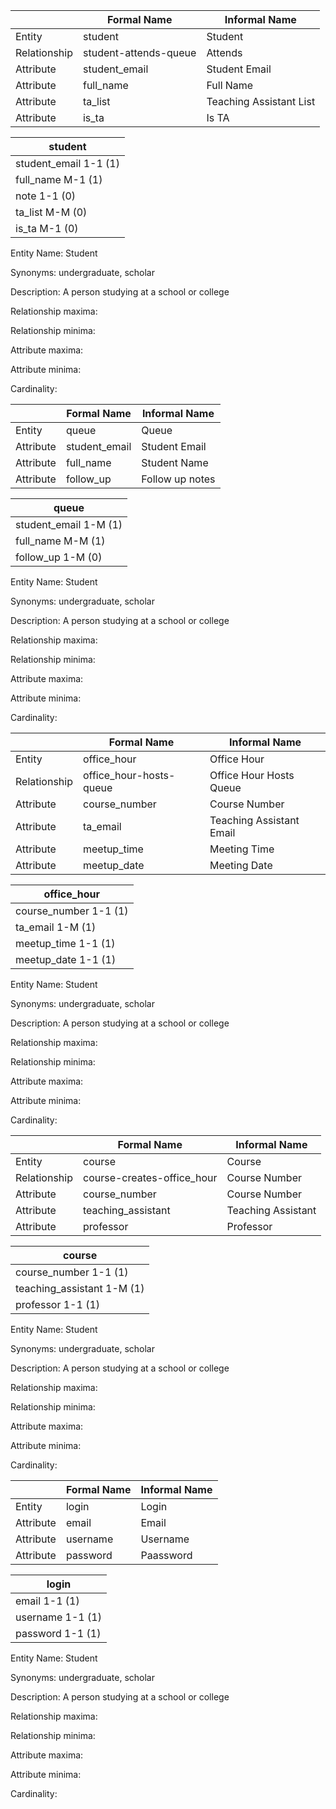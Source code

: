 |             | Formal Name | Informal Name |
| ----------- | ----------- | ------------- |
| Entity       | student       | Student         |
| Relationship     | student-attends-queue        | Attends          |
| Attribute       | student_email        | Student Email          |
| Attribute      | full_name        |    Full Name       |
| Attribute | ta_list       | Teaching Assistant List         |
| Attribute | is_ta       | Is TA        |

| student |
| ----------- |
| student_email 1-1 (1)  |
| full_name     M-1 (1) |
| note     1-1 (0)  |
| ta_list     M-M (0) |
| is_ta     M-1 (0) |


Entity Name: Student

Synonyms: undergraduate, scholar

Description: A person studying at a school or college

Relationship maxima: 

Relationship minima:

Attribute maxima:

Attribute minima:

Cardinality:


|             | Formal Name | Informal Name |
| ----------- | ----------- | ------------- |
| Entity       | queue       | Queue         |
| Attribute       | student_email        | Student Email          |
| Attribute      | full_name        | Student Name          |
| Attribute | follow_up       | Follow up notes         |


| queue |
| ----------- |
| student_email 1-M (1)  |
| full_name     M-M (1) |
| follow_up     1-M (0)  |

Entity Name: Student

Synonyms: undergraduate, scholar

Description: A person studying at a school or college

Relationship maxima: 

Relationship minima:

Attribute maxima:

Attribute minima:

Cardinality:


|             | Formal Name | Informal Name |
| ----------- | ----------- | ------------- |
| Entity   | office_hour     | Office Hour |
| Relationship   | office_hour-hosts-queue  | Office Hour Hosts Queue          |
| Attribute |  course_number |  Course Number   |
| Attribute |  ta_email      |  Teaching Assistant Email   |
| Attribute |  meetup_time   |  Meeting Time  |
| Attribute |  meetup_date   |  Meeting Date   |

| office_hour |
| ----------- |
| course_number 1-1 (1)  |
| ta_email     1-M (1) |
| meetup_time     1-1 (1)  |
| meetup_date     1-1 (1)  |

Entity Name: Student

Synonyms: undergraduate, scholar

Description: A person studying at a school or college

Relationship maxima: 

Relationship minima:

Attribute maxima:

Attribute minima:

Cardinality:

|             | Formal Name | Informal Name |
| ----------- | ----------- | ------------- |
| Entity       | course         | Course        |
| Relationship | course-creates-office_hour | Course Number |
| Attribute    | course_number        | Course Number       |
| Attribute    | teaching_assistant   | Teaching Assistant  |
| Attribute    | professor       | Professor         |

| course |
| ----------- |
| course_number 1-1 (1)  |
| teaching_assistant     1-M (1) |
| professor     1-1 (1)  |


Entity Name: Student

Synonyms: undergraduate, scholar

Description: A person studying at a school or college

Relationship maxima: 

Relationship minima:

Attribute maxima:

Attribute minima:

Cardinality:

|             | Formal Name | Informal Name |
| ----------- | ----------- | ------------- |
| Entity       | login       | Login         |
| Attribute    | email       | Email         |
| Attribute    | username    | Username      |
| Attribute    | password    | Paassword     |


| login |
| -------------------- |
| email        1-1 (1) |
| username     1-1 (1) |
| password     1-1 (1) |


Entity Name: Student

Synonyms: undergraduate, scholar

Description: A person studying at a school or college

Relationship maxima: 

Relationship minima:

Attribute maxima:

Attribute minima:

Cardinality:
